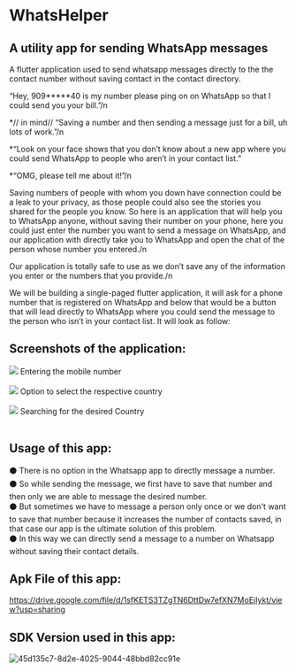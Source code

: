 # WhatsHelper
## A utility app for sending WhatsApp messages

A flutter application used to send whatsapp messages directly to the the contact number without saving contact in the contact directory.

“Hey, 909*****40 is my number please ping on on WhatsApp so that I could send you your bill.”/n

*// in mind// “Saving a number and then sending a message just for a bill, uh lots of work.”/n

*“Look on your face shows that you don’t know about a new app where you could send WhatsApp to people who aren’t in your contact list.”

*“OMG, please tell me about it!”/n

Saving numbers of people with whom you down have connection could be a leak to your privacy, as those people could also see the stories you shared for the people you know. So here is an application that will help you to WhatsApp anyone, without saving their number on your phone, here you could just enter the number you want to send a message on WhatsApp, and our application with directly take you to WhatsApp and open the chat of the person whose number you entered./n

Our application is totally safe to use as we don’t save any of the information you enter or the numbers that you provide./n

We will be building a single-paged flutter application, it will ask for a phone number that is registered on WhatsApp and below that would be a button that will lead directly to WhatsApp where you could send the message to the person who isn’t in your contact list. It will look as follow:

## Screenshots of the application:
<img src="https://i.ibb.co/JQZZQMB/Screenshot-2022-03-03-21-49-44-92-0ee45109bdbc35364a409d828b05193d.jpg">
Entering the mobile number<br><br>
<img src="https://i.ibb.co/CsQ8jb0/Screenshot-2022-03-03-21-49-48-40-0ee45109bdbc35364a409d828b05193d.jpg">
Option to select the respective country<br><br>
<img src="https://i.ibb.co/Z2tcNHF/Screenshot-2022-03-03-21-49-54-29-0ee45109bdbc35364a409d828b05193d.jpg">
Searching for the desired Country<br><br>

## Usage of this app:

⚫ There is no option in the Whatsapp app to directly message a number.<br>
⚫ So while sending the message, we first have to save that number and then only we are able to message the desired number.<br>
⚫ But sometimes we have to message a person only once or we don't want to save that number because it increases the number of contacts saved, in that case our app is    the ultimate solution of this problem.<br>
⚫ In this way we can directly send a message to a number on Whatsapp without saving their contact details.<br>

## Apk File of this app: 
https://drive.google.com/file/d/1sfKETS3TZgTN6DttDw7efXN7MoEjIykt/view?usp=sharing

## SDK Version used in this app:
![45d135c7-8d2e-4025-9044-48bbd82cc91e](https://user-images.githubusercontent.com/60788180/158775524-dc12e280-ad0e-4d67-8f48-294826b8cc02.jpg)

